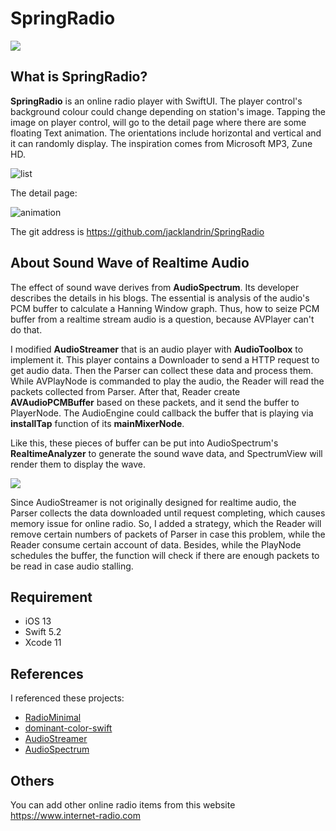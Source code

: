 # SpringRadio
![](http://www.jacklandrin.com/wp-content/uploads/2020/04/icon.png)
## What is SpringRadio?
**SpringRadio** is an online radio player with SwiftUI. The player control's background colour could change depending on station's image. Tapping the image on player control, will go to the detail page where there are some floating Text animation. The orientations include horizontal and vertical and it can randomly display. The inspiration comes from Microsoft MP3, Zune HD.

![list](http://www.jacklandrin.com/wp-content/uploads/2020/04/spring_radio_list.gif)

The detail page:

![animation](http://www.jacklandrin.com/wp-content/uploads/2020/04/spring_radio_detail-1.gif)

The git address is <https://github.com/jacklandrin/SpringRadio>

## About Sound Wave of Realtime Audio
The effect of sound wave derives from **AudioSpectrum**. Its developer describes the details in his blogs. The essential is analysis of the audio's PCM buffer to calculate a Hanning Window graph. Thus, how to seize PCM buffer from a realtime stream audio is a question, because AVPlayer can't do that.

I modified **AudioStreamer** that is an audio player with **AudioToolbox** to implement it. This player contains a Downloader to send a HTTP request to get audio data. Then the Parser can collect these data and process them. While AVPlayNode is commanded to play the audio, the Reader will read the packets collected from Parser. After that, Reader create **AVAudioPCMBuffer** based on these packets, and it send the buffer to PlayerNode. The AudioEngine could callback the buffer that is playing via **installTap** function of its **mainMixerNode**.

Like this, these pieces of buffer can be put into AudioSpectrum's **RealtimeAnalyzer** to generate the sound wave data, and SpectrumView will render them to display the wave.

![](http://www.jacklandrin.com/wp-content/uploads/2020/04/SpringRadio.png)

Since AudioStreamer is not originally designed for realtime audio, the Parser collects the data downloaded until request completing, which causes memory issue for online radio. So, I added a strategy, which the Reader will remove certain numbers of packets of Parser in case this problem, while the Reader consume certain account of data. Besides, while the PlayNode schedules the buffer, the function will check if there are enough packets to be read in case audio stalling.

## Requirement
* iOS 13
* Swift 5.2
* Xcode 11

## References
I referenced these projects:
* [RadioMinimal](https://github.com/SergeyPetrovi4/RadioMinimal)
* [dominant-color-swift](https://github.com/neriusv/dominant-color-swift-sample)
* [AudioStreamer](https://github.com/syedhali/AudioStreamer)
* [AudioSpectrum](https://github.com/potato04/AudioSpectrum)

## Others
You can add other online radio items from this website <https://www.internet-radio.com>